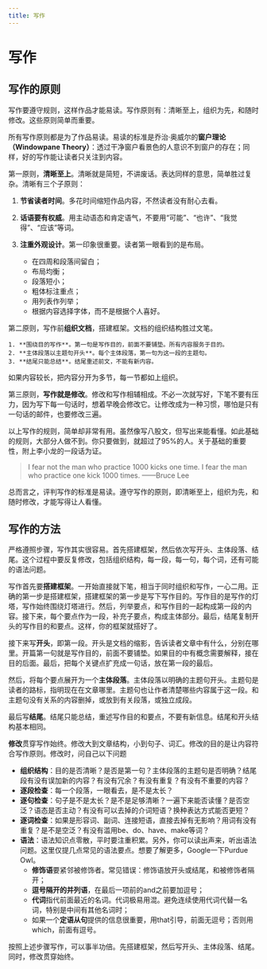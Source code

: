 ```yaml
---
title: 写作
---
```


# 写作

## 写作的原则

写作要遵守规则，这样作品才能易读。写作原则有：清晰至上，组织为先，和随时修改。这些原则简单而重要。

所有写作原则都是为了作品易读。易读的标准是乔治·奥威尔的**窗户理论（Windowpane Theory）**：透过干净窗户看景色的人意识不到窗户的存在；同样，好的写作能让读者只关注到内容。

第一原则，**清晰至上**。清晰就是简短，不讲废话。表达同样的意思，简单胜过复杂。清晰有三个子原则：

1. **节省读者时间**。多花时间缩短作品内容，不然读者没有耐心去看。

2. **话语要有权威**。用主动语态和肯定语气，不要用“可能”、“也许”、“我觉得”、“应该”等词。

3. **注重外观设计**。第一印象很重要。读者第一眼看到的是布局。
   * 在四周和段落间留白；
   * 布局均衡；
   * 段落短小；
   * 粗体标注重点；
   * 用列表作列举；
   * 根据内容选择字体，而不是根据个人喜好。

第二原则，写作前**组织文档**，搭建框架。文档的组织结构胜过文笔。

 	1. **围绕目的写作**。第一句是写作目的，前面不要铺垫。所有内容服务于目的。
 	2. **主体段落以主题句开头**。每个主体段落，第一句为这一段的主题句。
 	3. **结尾只能总结**。结尾重述前文，不能有新内容。

如果内容较长，把内容分开为多节，每一节都如上组织。

第三原则，**写作就是修改**。修改和写作相辅相成。不必一次就写好，下笔不要有压力，因为写下每一句话时，想着早晚会修改它。让修改成为一种习惯，哪怕是只有一句话的邮件，也要修改三遍。

以上写作的规则，简单却非常有用。虽然像写八股文，但写出来能看懂。如此基础的规则，大部分人做不到。你只要做到，就超过了95%的人。关于基础的重要性，附上李小龙的一段话为证。

> I fear not the man who practice 1000 kicks one time. I fear the man who practice one kick 1000 times. 	——Bruce Lee

总而言之，评判写作的标准是易读。遵守写作的原则，即清晰至上，组织为先，和随时修改，才能写得让人看懂。

## 写作的方法

严格遵照步骤，写作其实很容易。首先搭建框架，然后依次写开头、主体段落、结尾。这个过程中要反复修改，包括组织结构，每一段，每一句，每个词，还有可能的语法问题。

写作首先要**搭建框架**。一开始直接就下笔，相当于同时组织和写作，一心二用。正确的第一步是搭建框架，搭建框架的第一步是写下写作目的。写作目的是写作的灯塔，写作始终围绕灯塔进行。然后，列举要点，和写作目的一起构成第一段的内容。接下来，每个要点作为一段，补充子要点，构成主体部分。最后，结尾复制开头的写作目的和要点。这样，你的框架就搭好了。

接下来写**开头**，即第一段。开头是文档的缩影，告诉读者文章中有什么，分别在哪里。开篇第一句就是写作目的，前面不要铺垫。如果目的中有概念需要解释，接在目的后面。最后，把每个关键点扩充成一句话，放在第一段的最后。

然后，将每个要点展开为一个**主体段落**。主体段落以明确的主题句开头。主题句是读者的路标，指明现在在文章哪里。主题句也让作者清楚哪些内容属于这一段。和主题句没有关系的内容删掉，或放到有关段落，或独立成段。

最后写**结尾**。结尾只能总结，重述写作目的和要点，不要有新信息。结尾和开头结构基本相同。

**修改**贯穿写作始终。修改大到文章结构，小到句子、词汇。修改的目的是让内容符合写作原则。修改时，问自己以下问题

- **组织结构**：目的是否清晰？是否是第一句？主体段落的主题句是否明确？结尾段有没有误加新的内容？有没有冗余？有没有重复？有没有不重要的内容？
- **逐段检查**：每一个段落，一眼看去，是不是太长？
- **逐句检查**：句子是不是太长？是不是足够清晰？一遍下来能否读懂？是否空泛？语态是否主动？有没有可以去掉的介词短语？换种表达方式能否更短？
- **逐词检查**：如果是形容词、副词、连接短语，直接去掉有无影响？用词有没有重复？是不是空泛？有没有滥用be、do、have、make等词？
- **语法**：语法知识点零散，平时要注重积累。另外，你可以读出声来，听出语法问题。这里仅提几点常见的语法要点。想要了解更多，Google一下Purdue Owl。
  - **修饰语**要紧邻被修饰者。常见错误：修饰语放开头或结尾，和被修饰者隔开；
  - **逗号隔开的并列语**，在最后一项前的and之前要加逗号；
  - **代词**指代前面最近的名词。代词极易用混。避免连续使用代词代替一名词，特别是中间有其他名词时；
  - 如果一个**定语从句**提供的信息很重要，用that引导，前面无逗号；否则用which，前面有逗号。

按照上述步骤写作，可以事半功倍。先搭建框架，然后写开头、主体段落、结尾。同时，修改贯穿始终。